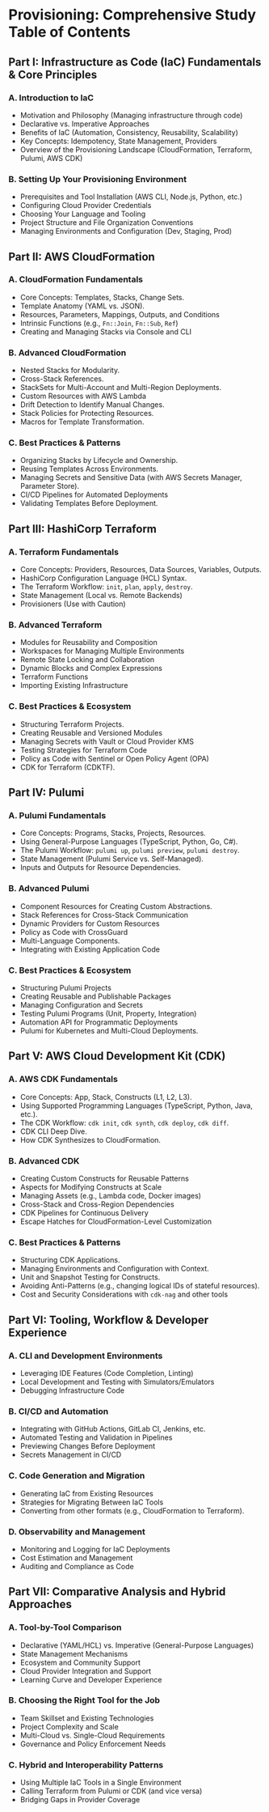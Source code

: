 # Provisioning: Comprehensive Study Table of Contents

## Part I: Infrastructure as Code (IaC) Fundamentals & Core Principles

### A. Introduction to IaC
-   Motivation and Philosophy (Managing infrastructure through code)
-   Declarative vs. Imperative Approaches
-   Benefits of IaC (Automation, Consistency, Reusability, Scalability)
-   Key Concepts: Idempotency, State Management, Providers
-   Overview of the Provisioning Landscape (CloudFormation, Terraform, Pulumi, AWS CDK)

### B. Setting Up Your Provisioning Environment
-   Prerequisites and Tool Installation (AWS CLI, Node.js, Python, etc.)
-   Configuring Cloud Provider Credentials
-   Choosing Your Language and Tooling
-   Project Structure and File Organization Conventions
-   Managing Environments and Configuration (Dev, Staging, Prod)

## Part II: AWS CloudFormation

### A. CloudFormation Fundamentals
-   Core Concepts: Templates, Stacks, Change Sets.
-   Template Anatomy (YAML vs. JSON).
-   Resources, Parameters, Mappings, Outputs, and Conditions
-   Intrinsic Functions (e.g., `Fn::Join`, `Fn::Sub`, `Ref`)
-   Creating and Managing Stacks via Console and CLI

### B. Advanced CloudFormation
-   Nested Stacks for Modularity.
-   Cross-Stack References.
-   StackSets for Multi-Account and Multi-Region Deployments.
-   Custom Resources with AWS Lambda
-   Drift Detection to Identify Manual Changes.
-   Stack Policies for Protecting Resources.
-   Macros for Template Transformation.

### C. Best Practices & Patterns
-   Organizing Stacks by Lifecycle and Ownership.
-   Reusing Templates Across Environments.
-   Managing Secrets and Sensitive Data (with AWS Secrets Manager, Parameter Store).
-   CI/CD Pipelines for Automated Deployments
-   Validating Templates Before Deployment.

## Part III: HashiCorp Terraform

### A. Terraform Fundamentals
-   Core Concepts: Providers, Resources, Data Sources, Variables, Outputs.
-   HashiCorp Configuration Language (HCL) Syntax.
-   The Terraform Workflow: `init`, `plan`, `apply`, `destroy`.
-   State Management (Local vs. Remote Backends)
-   Provisioners (Use with Caution)

### B. Advanced Terraform
-   Modules for Reusability and Composition
-   Workspaces for Managing Multiple Environments
-   Remote State Locking and Collaboration
-   Dynamic Blocks and Complex Expressions
-   Terraform Functions
-   Importing Existing Infrastructure

### C. Best Practices & Ecosystem
-   Structuring Terraform Projects.
-   Creating Reusable and Versioned Modules
-   Managing Secrets with Vault or Cloud Provider KMS
-   Testing Strategies for Terraform Code
-   Policy as Code with Sentinel or Open Policy Agent (OPA)
-   CDK for Terraform (CDKTF).

## Part IV: Pulumi

### A. Pulumi Fundamentals
-   Core Concepts: Programs, Stacks, Projects, Resources.
-   Using General-Purpose Languages (TypeScript, Python, Go, C#).
-   The Pulumi Workflow: `pulumi up`, `pulumi preview`, `pulumi destroy`.
-   State Management (Pulumi Service vs. Self-Managed).
-   Inputs and Outputs for Resource Dependencies.

### B. Advanced Pulumi
-   Component Resources for Creating Custom Abstractions.
-   Stack References for Cross-Stack Communication
-   Dynamic Providers for Custom Resources
-   Policy as Code with CrossGuard
-   Multi-Language Components.
-   Integrating with Existing Application Code

### C. Best Practices & Ecosystem
-   Structuring Pulumi Projects
-   Creating Reusable and Publishable Packages
-   Managing Configuration and Secrets
-   Testing Pulumi Programs (Unit, Property, Integration)
-   Automation API for Programmatic Deployments
-   Pulumi for Kubernetes and Multi-Cloud Deployments.

## Part V: AWS Cloud Development Kit (CDK)

### A. AWS CDK Fundamentals
-   Core Concepts: App, Stack, Constructs (L1, L2, L3).
-   Using Supported Programming Languages (TypeScript, Python, Java, etc.).
-   The CDK Workflow: `cdk init`, `cdk synth`, `cdk deploy`, `cdk diff`.
-   CDK CLI Deep Dive.
-   How CDK Synthesizes to CloudFormation.

### B. Advanced CDK
-   Creating Custom Constructs for Reusable Patterns
-   Aspects for Modifying Constructs at Scale
-   Managing Assets (e.g., Lambda code, Docker images)
-   Cross-Stack and Cross-Region Dependencies
-   CDK Pipelines for Continuous Delivery
-   Escape Hatches for CloudFormation-Level Customization

### C. Best Practices & Patterns
-   Structuring CDK Applications.
-   Managing Environments and Configuration with Context.
-   Unit and Snapshot Testing for Constructs.
-   Avoiding Anti-Patterns (e.g., changing logical IDs of stateful resources).
-   Cost and Security Considerations with `cdk-nag` and other tools

## Part VI: Tooling, Workflow & Developer Experience

### A. CLI and Development Environments
-   Leveraging IDE Features (Code Completion, Linting)
-   Local Development and Testing with Simulators/Emulators
-   Debugging Infrastructure Code

### B. CI/CD and Automation
-   Integrating with GitHub Actions, GitLab CI, Jenkins, etc.
-   Automated Testing and Validation in Pipelines
-   Previewing Changes Before Deployment
-   Secrets Management in CI/CD

### C. Code Generation and Migration
-   Generating IaC from Existing Resources
-   Strategies for Migrating Between IaC Tools
-   Converting from other formats (e.g., CloudFormation to Terraform).

### D. Observability and Management
-   Monitoring and Logging for IaC Deployments
-   Cost Estimation and Management
-   Auditing and Compliance as Code

## Part VII: Comparative Analysis and Hybrid Approaches

### A. Tool-by-Tool Comparison
-   Declarative (YAML/HCL) vs. Imperative (General-Purpose Languages)
-   State Management Mechanisms
-   Ecosystem and Community Support
-   Cloud Provider Integration and Support
-   Learning Curve and Developer Experience

### B. Choosing the Right Tool for the Job
-   Team Skillset and Existing Technologies
-   Project Complexity and Scale
-   Multi-Cloud vs. Single-Cloud Requirements
-   Governance and Policy Enforcement Needs

### C. Hybrid and Interoperability Patterns
-   Using Multiple IaC Tools in a Single Environment
-   Calling Terraform from Pulumi or CDK (and vice versa)
-   Bridging Gaps in Provider Coverage
